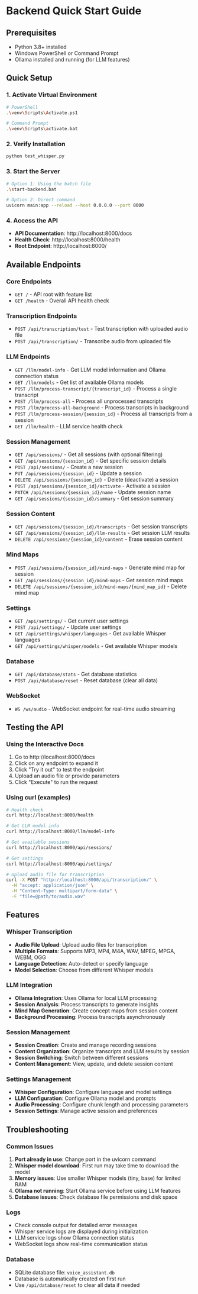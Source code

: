 # Backend Quick Start Guide

## Prerequisites
- Python 3.8+ installed
- Windows PowerShell or Command Prompt
- Ollama installed and running (for LLM features)

## Quick Setup

### 1. Activate Virtual Environment
```bash
# PowerShell
.\venv\Scripts\Activate.ps1

# Command Prompt
.\venv\Scripts\activate.bat
```

### 2. Verify Installation
```bash
python test_whisper.py
```

### 3. Start the Server
```bash
# Option 1: Using the batch file
.\start-backend.bat

# Option 2: Direct command
uvicorn main:app --reload --host 0.0.0.0 --port 8000
```

### 4. Access the API
- **API Documentation**: http://localhost:8000/docs
- **Health Check**: http://localhost:8000/health
- **Root Endpoint**: http://localhost:8000/

## Available Endpoints

### Core Endpoints
- `GET /` - API root with feature list
- `GET /health` - Overall API health check

### Transcription Endpoints
- `POST /api/transcription/test` - Test transcription with uploaded audio file
- `POST /api/transcription/` - Transcribe audio from uploaded file

### LLM Endpoints
- `GET /llm/model-info` - Get LLM model information and Ollama connection status
- `GET /llm/models` - Get list of available Ollama models
- `POST /llm/process-transcript/{transcript_id}` - Process a single transcript
- `POST /llm/process-all` - Process all unprocessed transcripts
- `POST /llm/process-all-background` - Process transcripts in background
- `POST /llm/process-session/{session_id}` - Process all transcripts from a session
- `GET /llm/health` - LLM service health check

### Session Management
- `GET /api/sessions/` - Get all sessions (with optional filtering)
- `GET /api/sessions/{session_id}` - Get specific session details
- `POST /api/sessions/` - Create a new session
- `PUT /api/sessions/{session_id}` - Update a session
- `DELETE /api/sessions/{session_id}` - Delete (deactivate) a session
- `POST /api/sessions/{session_id}/activate` - Activate a session
- `PATCH /api/sessions/{session_id}/name` - Update session name
- `GET /api/sessions/{session_id}/summary` - Get session summary

### Session Content
- `GET /api/sessions/{session_id}/transcripts` - Get session transcripts
- `GET /api/sessions/{session_id}/llm-results` - Get session LLM results
- `DELETE /api/sessions/{session_id}/content` - Erase session content

### Mind Maps
- `POST /api/sessions/{session_id}/mind-maps` - Generate mind map for session
- `GET /api/sessions/{session_id}/mind-maps` - Get session mind maps
- `DELETE /api/sessions/{session_id}/mind-maps/{mind_map_id}` - Delete mind map

### Settings
- `GET /api/settings/` - Get current user settings
- `POST /api/settings/` - Update user settings
- `GET /api/settings/whisper/languages` - Get available Whisper languages
- `GET /api/settings/whisper/models` - Get available Whisper models

### Database
- `GET /api/database/stats` - Get database statistics
- `POST /api/database/reset` - Reset database (clear all data)

### WebSocket
- `WS /ws/audio` - WebSocket endpoint for real-time audio streaming

## Testing the API

### Using the Interactive Docs
1. Go to http://localhost:8000/docs
2. Click on any endpoint to expand it
3. Click "Try it out" to test the endpoint
4. Upload an audio file or provide parameters
5. Click "Execute" to run the request

### Using curl (examples)
```bash
# Health check
curl http://localhost:8000/health

# Get LLM model info
curl http://localhost:8000/llm/model-info

# Get available sessions
curl http://localhost:8000/api/sessions/

# Get settings
curl http://localhost:8000/api/settings/

# Upload audio file for transcription
curl -X POST "http://localhost:8000/api/transcription/" \
  -H "accept: application/json" \
  -H "Content-Type: multipart/form-data" \
  -F "file=@path/to/audio.wav"
```

## Features

### Whisper Transcription
- **Audio File Upload**: Upload audio files for transcription
- **Multiple Formats**: Supports MP3, MP4, M4A, WAV, MPEG, MPGA, WEBM, OGG
- **Language Detection**: Auto-detect or specify language
- **Model Selection**: Choose from different Whisper models

### LLM Integration
- **Ollama Integration**: Uses Ollama for local LLM processing
- **Session Analysis**: Process transcripts to generate insights
- **Mind Map Generation**: Create concept maps from session content
- **Background Processing**: Process transcripts asynchronously

### Session Management
- **Session Creation**: Create and manage recording sessions
- **Content Organization**: Organize transcripts and LLM results by session
- **Session Switching**: Switch between different sessions
- **Content Management**: View, update, and delete session content

### Settings Management
- **Whisper Configuration**: Configure language and model settings
- **LLM Configuration**: Configure Ollama model and prompts
- **Audio Processing**: Configure chunk length and processing parameters
- **Session Settings**: Manage active session and preferences

## Troubleshooting

### Common Issues
1. **Port already in use**: Change port in the uvicorn command
2. **Whisper model download**: First run may take time to download the model
3. **Memory issues**: Use smaller Whisper models (tiny, base) for limited RAM
4. **Ollama not running**: Start Ollama service before using LLM features
5. **Database issues**: Check database file permissions and disk space

### Logs
- Check console output for detailed error messages
- Whisper service logs are displayed during initialization
- LLM service logs show Ollama connection status
- WebSocket logs show real-time communication status

### Database
- SQLite database file: `voice_assistant.db`
- Database is automatically created on first run
- Use `/api/database/reset` to clear all data if needed
